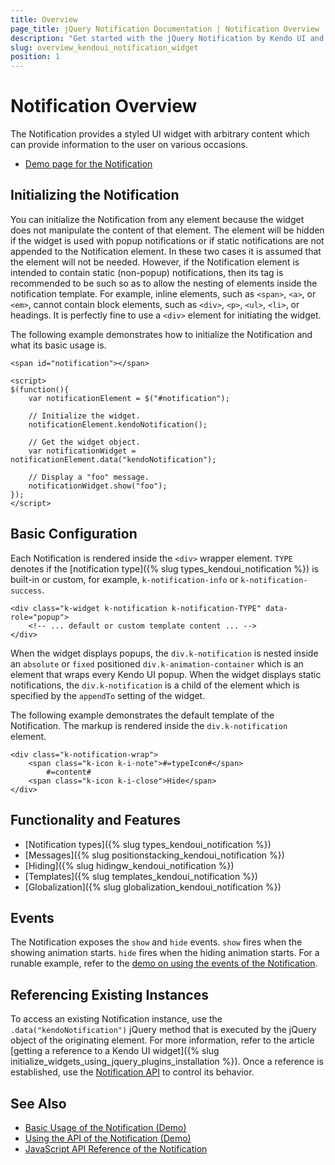 ```yaml
---
title: Overview
page_title: jQuery Notification Documentation | Notification Overview
description: "Get started with the jQuery Notification by Kendo UI and learn how to create, initialize, and enable the widget."
slug: overview_kendoui_notification_widget
position: 1
---
```


# Notification Overview

The Notification provides a styled UI widget with arbitrary content which can provide information to the user on various occasions.

* [Demo page for the Notification](https://demos.telerik.com/kendo-ui/notification/index)

## Initializing the Notification

You can initialize the Notification from any element because the widget does not manipulate the content of that element. The element will be hidden if the widget is used with popup notifications or if static notifications are not appended to the Notification element. In these two cases it is assumed that the element will not be needed. However, if the Notification element is intended to contain static (non-popup) notifications, then its tag is recommended to be such so as to allow the nesting of elements inside the notification template. For example, inline elements, such as `<span>`, `<a>`, or `<em>`, cannot contain block elements, such as `<div>`, `<p>`, `<ul>`, `<li>`, or headings. It is perfectly fine to use a `<div>` element for initiating the widget.

The following example demonstrates how to initialize the Notification and what its basic usage is.

    <span id="notification"></span>

	<script>
	$(function(){
		var notificationElement = $("#notification");

        // Initialize the widget.
        notificationElement.kendoNotification();

        // Get the widget object.
        var notificationWidget = notificationElement.data("kendoNotification");

        // Display a "foo" message.
        notificationWidget.show("foo");
	});
	</script>

## Basic Configuration

Each Notification is rendered inside the `<div>` wrapper element. `TYPE` denotes if the [notification type]({% slug types_kendoui_notification %}) is built-in or custom, for example, `k-notification-info` or `k-notification-success`.

    <div class="k-widget k-notification k-notification-TYPE" data-role="popup">
        <!-- ... default or custom template content ... -->
    </div>

When the widget displays popups, the `div.k-notification` is nested inside an `absolute` or `fixed` positioned `div.k-animation-container` which is an element that wraps every Kendo UI popup. When the widget displays static notifications, the `div.k-notification` is a child of the element which is specified by the `appendTo` setting of the widget.

The following example demonstrates the default template of the Notification. The markup is rendered inside the `div.k-notification` element.

    <div class="k-notification-wrap">
        <span class="k-icon k-i-note">#=typeIcon#</span>
            #=content#
        <span class="k-icon k-i-close">Hide</span>
    </div>

## Functionality and Features

* [Notification types]({% slug types_kendoui_notification %})
* [Messages]({% slug positionstacking_kendoui_notification %})
* [Hiding]({% slug hidingw_kendoui_notification %})
* [Templates]({% slug templates_kendoui_notification %})
* [Globalization]({% slug globalization_kendoui_notification %})

## Events

The Notification exposes the `show` and `hide` events. `show` fires when the showing animation starts. `hide` fires when the hiding animation starts. For a runable example, refer to the [demo on using the events of the Notification](https://demos.telerik.com/kendo-ui/notification/events).

## Referencing Existing Instances

To access an existing Notification instance, use the `.data("kendoNotification")` jQuery method that is executed by the jQuery object of the originating element. For more information, refer to the article [getting a reference to a Kendo UI widget]({% slug initialize_widgets_using_jquery_plugins_installation %}). Once a reference is established, use the [Notification API](/api/javascript/ui/notification) to control its behavior.

## See Also

* [Basic Usage of the Notification (Demo)](https://demos.telerik.com/kendo-ui/notification/index)
* [Using the API of the Notification (Demo)](https://demos.telerik.com/kendo-ui/notification/api)
* [JavaScript API Reference of the Notification](/api/javascript/ui/notification)
